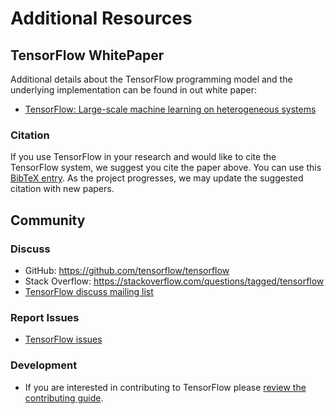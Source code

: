 # Additional Resources


## TensorFlow WhitePaper

Additional details about the TensorFlow programming model and the underlying
implementation can be found in out white paper:

* [TensorFlow: Large-scale machine learning on heterogeneous systems](../extras/tensorflow-whitepaper2015.pdf)

### Citation

If you use TensorFlow in your research and would like to cite the TensorFlow
system, we suggest you cite the paper above.  You can use this [BibTeX
entry](bib.md).  As the project progresses, we
may update the suggested citation with new papers.


## Community

### Discuss

* GitHub: <https://github.com/tensorflow/tensorflow>
* Stack Overflow: <https://stackoverflow.com/questions/tagged/tensorflow>
* [TensorFlow discuss mailing list](
  https://groups.google.com/forum/#!forum/tensorflow-discuss)

### Report Issues

* [TensorFlow issues](https://github.com/tensorflow/tensorflow/issues)

### Development

* If you are interested in contributing to TensorFlow please
  [review the contributing guide](
  https://github.com/tensorflow/tensorflow/blob/master/CONTRIBUTING.md).


<div class='sections-order' style="display: none;">
<!--
<!-- bib.md -->
<!-- uses.md -->
<!-- faq.md -->
<!-- glossary.md -->
<!-- dims_types.md -->
-->
</div>


